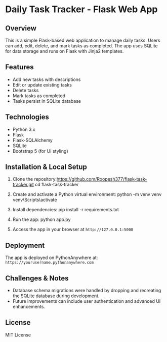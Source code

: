 # Daily Task Tracker - Flask Web App

## Overview
This is a simple Flask-based web application to manage daily tasks. Users can add, edit, delete, and mark tasks as completed. The app uses SQLite for data storage and runs on Flask with Jinja2 templates.

## Features
- Add new tasks with descriptions
- Edit or update existing tasks
- Delete tasks
- Mark tasks as completed
- Tasks persist in SQLite database

## Technologies
- Python 3.x
- Flask
- Flask-SQLAlchemy
- SQLite
- Bootstrap 5 (for UI styling)

## Installation & Local Setup
1. Clone the repository:https://github.com/Roopesh377/flask-task-tracker.git
cd flask-task-tracker

2. Create and activate a Python virtual environment:
python -m venv venv
venv\Scripts\activate

3. Install dependencies:
pip install -r requirements.txt

4. Run the app:
python app.py

5. Access the app in your browser at `http://127.0.0.1:5000`

## Deployment
The app is deployed on PythonAnywhere at:  
`https://yourusername.pythonanywhere.com`

## Challenges & Notes
- Database schema migrations were handled by dropping and recreating the SQLite database during development.
- Future improvements can include user authentication and advanced UI enhancements.

## License
MIT License
